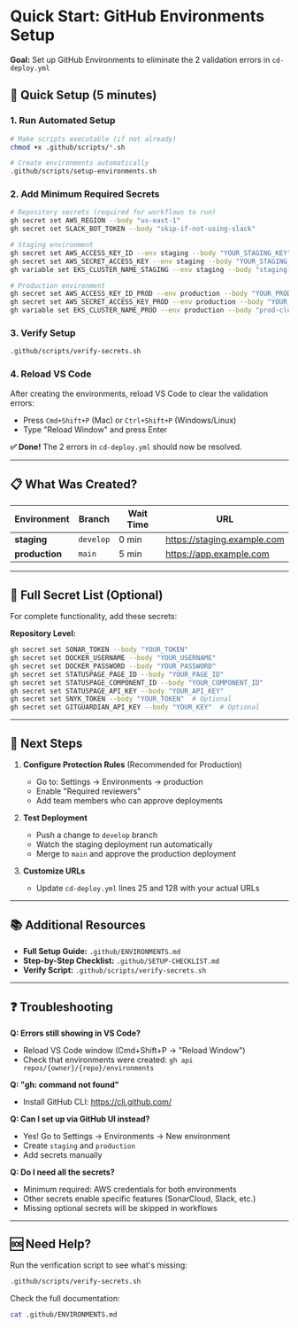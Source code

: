 # Quick Start: GitHub Environments Setup

**Goal:** Set up GitHub Environments to eliminate the 2 validation errors in `cd-deploy.yml`

## 🚀 Quick Setup (5 minutes)

### 1. Run Automated Setup

```bash
# Make scripts executable (if not already)
chmod +x .github/scripts/*.sh

# Create environments automatically
.github/scripts/setup-environments.sh
```

### 2. Add Minimum Required Secrets

```bash
# Repository secrets (required for workflows to run)
gh secret set AWS_REGION --body "us-east-1"
gh secret set SLACK_BOT_TOKEN --body "skip-if-not-using-slack"

# Staging environment
gh secret set AWS_ACCESS_KEY_ID --env staging --body "YOUR_STAGING_KEY"
gh secret set AWS_SECRET_ACCESS_KEY --env staging --body "YOUR_STAGING_SECRET"
gh variable set EKS_CLUSTER_NAME_STAGING --env staging --body "staging-cluster"

# Production environment
gh secret set AWS_ACCESS_KEY_ID_PROD --env production --body "YOUR_PROD_KEY"
gh secret set AWS_SECRET_ACCESS_KEY_PROD --env production --body "YOUR_PROD_SECRET"
gh variable set EKS_CLUSTER_NAME_PROD --env production --body "prod-cluster"
```

### 3. Verify Setup

```bash
.github/scripts/verify-secrets.sh
```

### 4. Reload VS Code

After creating the environments, reload VS Code to clear the validation errors:

- Press `Cmd+Shift+P` (Mac) or `Ctrl+Shift+P` (Windows/Linux)
- Type "Reload Window" and press Enter

**✅ Done!** The 2 errors in `cd-deploy.yml` should now be resolved.

---

## 📋 What Was Created?

| Environment    | Branch    | Wait Time | URL                         |
| -------------- | --------- | --------- | --------------------------- |
| **staging**    | `develop` | 0 min     | https://staging.example.com |
| **production** | `main`    | 5 min     | https://app.example.com     |

---

## 🔐 Full Secret List (Optional)

For complete functionality, add these secrets:

**Repository Level:**

```bash
gh secret set SONAR_TOKEN --body "YOUR_TOKEN"
gh secret set DOCKER_USERNAME --body "YOUR_USERNAME"
gh secret set DOCKER_PASSWORD --body "YOUR_PASSWORD"
gh secret set STATUSPAGE_PAGE_ID --body "YOUR_PAGE_ID"
gh secret set STATUSPAGE_COMPONENT_ID --body "YOUR_COMPONENT_ID"
gh secret set STATUSPAGE_API_KEY --body "YOUR_API_KEY"
gh secret set SNYK_TOKEN --body "YOUR_TOKEN"  # Optional
gh secret set GITGUARDIAN_API_KEY --body "YOUR_KEY"  # Optional
```

---

## 🎯 Next Steps

1. **Configure Protection Rules** (Recommended for Production)
   - Go to: Settings → Environments → production
   - Enable "Required reviewers"
   - Add team members who can approve deployments

2. **Test Deployment**
   - Push a change to `develop` branch
   - Watch the staging deployment run automatically
   - Merge to `main` and approve the production deployment

3. **Customize URLs**
   - Update `cd-deploy.yml` lines 25 and 128 with your actual URLs

---

## 📚 Additional Resources

- **Full Setup Guide:** `.github/ENVIRONMENTS.md`
- **Step-by-Step Checklist:** `.github/SETUP-CHECKLIST.md`
- **Verify Script:** `.github/scripts/verify-secrets.sh`

---

## ❓ Troubleshooting

**Q: Errors still showing in VS Code?**

- Reload VS Code window (Cmd+Shift+P → "Reload Window")
- Check that environments were created: `gh api repos/{owner}/{repo}/environments`

**Q: "gh: command not found"**

- Install GitHub CLI: https://cli.github.com/

**Q: Can I set up via GitHub UI instead?**

- Yes! Go to Settings → Environments → New environment
- Create `staging` and `production`
- Add secrets manually

**Q: Do I need all the secrets?**

- Minimum required: AWS credentials for both environments
- Other secrets enable specific features (SonarCloud, Slack, etc.)
- Missing optional secrets will be skipped in workflows

---

## 🆘 Need Help?

Run the verification script to see what's missing:

```bash
.github/scripts/verify-secrets.sh
```

Check the full documentation:

```bash
cat .github/ENVIRONMENTS.md
```
